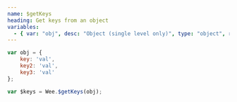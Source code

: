 ```yaml
---
name: $getKeys
heading: Get keys from an object
variables:
  - { var: "obj", desc: "Object (single level only)", type: "object", req: true }
---
```


```javascript
var obj = {
	key: 'val',
	key2: 'val',
	key3: 'val'
};

var $keys = Wee.$getKeys(obj);
```